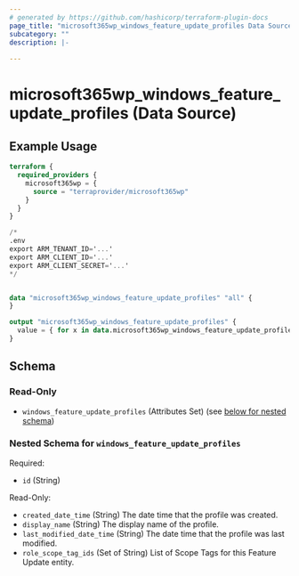 ```yaml
---
# generated by https://github.com/hashicorp/terraform-plugin-docs
page_title: "microsoft365wp_windows_feature_update_profiles Data Source - microsoft365wp"
subcategory: ""
description: |-
  
---
```


# microsoft365wp_windows_feature_update_profiles (Data Source)



## Example Usage

```terraform
terraform {
  required_providers {
    microsoft365wp = {
      source = "terraprovider/microsoft365wp"
    }
  }
}

/*
.env
export ARM_TENANT_ID='...'
export ARM_CLIENT_ID='...'
export ARM_CLIENT_SECRET='...'
*/


data "microsoft365wp_windows_feature_update_profiles" "all" {
}

output "microsoft365wp_windows_feature_update_profiles" {
  value = { for x in data.microsoft365wp_windows_feature_update_profiles.all.windows_feature_update_profiles : x.id => x }
}
```

<!-- schema generated by tfplugindocs -->
## Schema

### Read-Only

- `windows_feature_update_profiles` (Attributes Set) (see [below for nested schema](#nestedatt--windows_feature_update_profiles))

<a id="nestedatt--windows_feature_update_profiles"></a>
### Nested Schema for `windows_feature_update_profiles`

Required:

- `id` (String)

Read-Only:

- `created_date_time` (String) The date time that the profile was created.
- `display_name` (String) The display name of the profile.
- `last_modified_date_time` (String) The date time that the profile was last modified.
- `role_scope_tag_ids` (Set of String) List of Scope Tags for this Feature Update entity.


